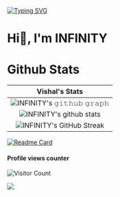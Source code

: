 [![Typing SVG](https://readme-typing-svg.demolab.com/?lines=Hello+World!;ehe)](https://git.io/typing-svg)
# Hi👋, I'm INFINITY
# Github Stats
|                                                                     Vishal's Stats                                                                     |
|:------------------------------------------------------------------------------------------------------------------------------------------------------:|
| ![INFINITY's 𝚐𝚒𝚝𝚑𝚞𝚋 𝚐𝚛𝚊𝚙𝚑](https://activity-graph.herokuapp.com/graph?username=INFINITY1512&theme=react-dark&hide_border=true&area=true) |
| ![INFINITY's github stats](https://github-readme-stats.vercel.app/api?username=INFINITY1512&show_icons=true&theme=material-palenight)              | 
| ![INFINITY's GitHub Streak](https://github-readme-streak-stats.herokuapp.com/?user=INFINITY1512&theme=material-palenight)                    | 
[![Readme Card](https://github-readme-stats.vercel.app/api/pin/?username=INFINITY1512&repo=scraped-discord-data&theme=material-palenight)](https://github.com/anuraghazra/github-readme-stats)
#### Profile views counter
![Visitor Count](https://profile-counter.glitch.me/{INFINITY1512}/count.svg)

<a href ="https://spotify-recently-played-readme.vercel.app/api?user=31gln5ux27kizmv6temjn2fjrsuy" target="https://open.spotify.com/user/31gln5ux27kizmv6temjn2fjrsuy
"><img src="https://spotify-recently-played-readme.vercel.app/api?user=31gln5ux27kizmv6temjn2fjrsuy&unique=true&count=1&width=300" /></a>
